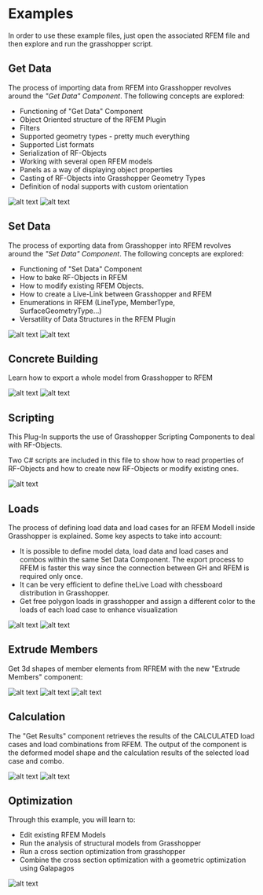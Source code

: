 # Examples

In order to use these example files, just open the associated RFEM file and then explore and run the grasshopper script.

## Get Data

The process of importing data from RFEM into Grasshopper revolves around the *"Get Data" Component*. The following concepts are explored:

- Functioning of "Get Data" Component
- Object Oriented structure of the RFEM Plugin
- Filters
- Supported geometry types - pretty much everything
- Supported List formats
- Serialization of RF-Objects
- Working with several open RFEM models
- Panels as a way of displaying object properties
- Casting of RF-Objects into Grasshopper Geometry Types
- Definition of nodal supports with custom orientation

![alt text](https://h29vva.db.files.1drv.com/y4m2mtz9GQfnzjrJM7WsoqjKn-bQ3o0XcVv6-FTBDFqFHaNjhOuyguZ4HW8FZZT3gJfWfesNasBKN8tprd425d_-KcJJi9N97Rvd-4XRrhlybcEydRgkF1Ofs8lkBL2WUkrSUR6pzk2RNoOwrurjgTKNtid6YPJ_F8U_zkNPsyakkrT6nR3KOEGoPER8GCzVDSy2upRu682712h7BEVG_VL3Q?width=972&height=547&cropmode=none "Get Data - GH")
![alt text](https://ig9vva.db.files.1drv.com/y4m9N7MTo8EYkfIv5ZBXOsCtkNv9O-KqC5ru1wEU0Mi5G1VY_cPAqmGdkqJ1zlEA35qmFlND7-S93cE8kRPgKsPLDpvCIEApDj0u0qdtrFDrO9OuufnX57lzXtxnM1u9-3_RxkqqeoWetj3O5GDEFZeWn-tZyCpONMK2JfyL3n5qwRTRgrQuqHjn86IWSXbscDKrVYR1OhSGhJA4dRw2HkPNA?width=862&height=480&cropmode=none "Get Data - REFM")

## Set Data

The process of exporting data from Grasshopper into RFEM revolves around the *"Set Data" Component*. The following concepts are explored:

- Functioning of "Set Data" Component
- How to bake RF-Objects in RFEM
- How to modify existing RFEM Objects.
- How to create a Live-Link between Grasshopper and RFEM
- Enumerations in RFEM (LineType, MemberType, SurfaceGeometryType...)
- Versatility of Data Structures in the RFEM Plugin

![alt text](https://m4jmjq.db.files.1drv.com/y4mmAejTyXGwkNPGK45dnLednLBa8Si6Lsil9cGLeFvK_eu98O2Bnv3FBA3RfRcDcXGhzJsVT5sXWUI0Iqr8kKp7p2MeZsqZ9rwwOO2KmCRxjR-wrsS7WPP4dMysCaUS84IhMnbGG2XSgNgaQtAJLh4Wf8T1MuT7pxNHYZ-bk1Q46CNQ7aCYzSbzBhZbWbVOTSaRg8Suotk-wA-3AbazYaSLg?width=773&height=389&cropmode=none "Set Data - GH")
![alt text](https://mojmjq.db.files.1drv.com/y4m9c61AZgWTYQnu0oUWVTVLjzODxq2ZFVZ5X6JQWtD3TGBY0RiP9s_tD7MefUE_fFHoqxd0JCCpppdmwg0_LOFOI_0hmiXLImeibVIG-KqrBRn6PPYhKL3XLKAetnojveAwJg_H_1Rg830EAqUKhVlQy8_6z_KlqtthizYBC0BNci7JI8FgPQ1P_XzLTdjYnyRkw4zGjmjQ0RQiZq3IdsnsA?width=843&height=494&cropmode=none "Set Data - REFM")

## Concrete Building

Learn how to export a whole model from Grasshopper to RFEM

![alt text](https://github.com/diego-apellaniz/Parametric-FEM-Toolbox/blob/master/Images/Concrete_building_4.png)
![alt text](https://github.com/diego-apellaniz/Parametric-FEM-Toolbox/blob/master/Images/Concrete_building_1.png)

## Scripting

This Plug-In supports the use of Grasshopper Scripting Components to deal with RF-Objects.

Two C# scripts are included in this file to show how to read properties of RF-Objects and how to create new RF-Objects or modify existing ones.

![alt text](https://lojmjq.db.files.1drv.com/y4m6mzkUGHsBKURoQEC9KryIe0ai1LUGBZKbO4tglJhGMNXb4E3x-0RNDS3scwy66Qcoy9mZFMbKUvIntx8-U9nw5Iu5EG0Wzx-DOHFwtpUaV_VYzd6TOAsELyaXfVUdyjSbCIGiLp0J_tzfdInZ83SqqTIR96-N2v4Yb960WBvG1RdfOcuB9cAuJn9izsy7Tx8rycITgh8yqXC78n4GzV4VQ?width=694&height=741&cropmode=none "Scripting - GH")

## Loads

The process of defining load data and load cases for an RFEM Modell inside Grasshopper is explained.
Some key aspects to take into account:

- It is possible to define model data, load data and load cases and combos within the same Set Data Component.  The export process to RFEM is faster this way since the connection between GH and RFEM is required only once.
- It can be very efficient to define theLive Load with chessboard distribution in Grasshopper.
- Get free polygon loads in grasshopper and assign a different color to the loads of each load case to enhance visualization

![alt text](https://github.com/diego-apellaniz/Parametric-FEM-Toolbox/blob/master/Images/Example5-GH.png)
![alt text](https://github.com/diego-apellaniz/Parametric-FEM-Toolbox/blob/master/Images/Example5-RFEM.png)

## Extrude Members

Get 3d shapes of member elements from RFREM with the new "Extrude Members" component:

![alt text](https://github.com/diego-apellaniz/Parametric-FEM-Toolbox/blob/master/Images/Example6_ExtrudeMembers_1.png)
![alt text](https://github.com/diego-apellaniz/Parametric-FEM-Toolbox/blob/master/Images/Example6_ExtrudeMembers_2.png)
![alt text](https://github.com/diego-apellaniz/Parametric-FEM-Toolbox/blob/master/Images/Example6_ExtrudeMembers_3.png)

## Calculation

The "Get Results" component retrieves the results of the CALCULATED load cases and load combinations from RFEM. The output of the component is the deformed model shape and the calculation results of the selected load case and combo.

![alt text](https://github.com/diego-apellaniz/Parametric-FEM-Toolbox/blob/master/Images/Concrete_building_2.png)
![alt text](https://github.com/diego-apellaniz/Parametric-FEM-Toolbox/blob/master/Images/Example7-Calculation.png)

## Optimization

Through this example, you will learn to:

- Edit existing RFEM Models
- Run the analysis of structural models from Grasshopper
- Run a cross section optimization from grasshopper
- Combine the cross section optimization with a geometric optimization using Galapagos

![alt text](https://github.com/diego-apellaniz/Parametric-FEM-Toolbox/blob/master/Images/Optimization_Galapagos.png)
